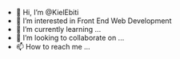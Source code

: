 - 👋 Hi, I’m @KielEbiti
- 👀 I’m interested in Front End Web Development 
- 🌱 I’m currently learning ...
- 💞️ I’m looking to collaborate on ...
- 📫 How to reach me ...

<!---
KielEbiti/KielEbiti is a ✨ special ✨ repository because its `README.md` (this file) appears on your GitHub profile.
You can click the Preview link to take a look at your changes.
--->
